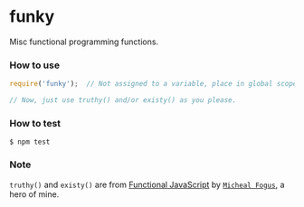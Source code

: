 funky
========

Misc functional programming functions.

### How to use
```javascript
require('funky');  // Not assigned to a variable, place in global scope.

// Now, just use truthy() and/or existy() as you please.
```

### How to test
```shell
$ npm test
```
### Note
`truthy()` and `existy()` are from [Functional
JavaScript](https://github.com/funjs/book-source/blob/master/chapter01.js#L150) by [`Micheal Fogus`](https://twitter.com/fogus), a hero of mine.

